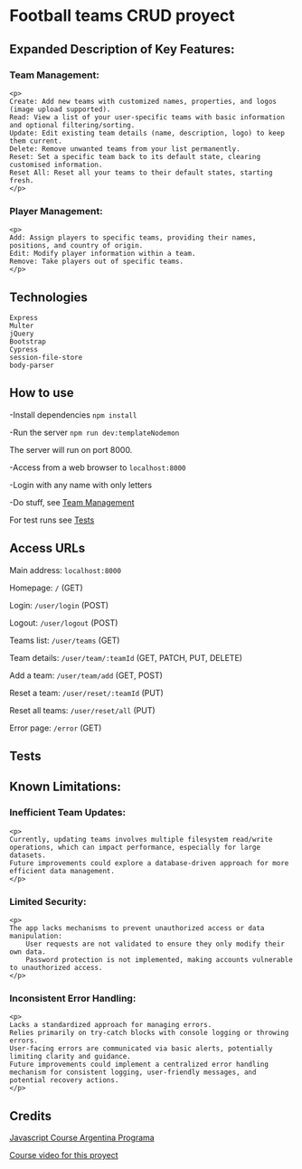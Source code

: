# Football teams CRUD proyect

## Expanded Description of Key Features:

### Team Management:<a name="teamManagement"></a>
    <p>
    Create: Add new teams with customized names, properties, and logos (image upload supported).
    Read: View a list of your user-specific teams with basic information and optional filtering/sorting.
    Update: Edit existing team details (name, description, logo) to keep them current.
    Delete: Remove unwanted teams from your list permanently.
    Reset: Set a specific team back to its default state, clearing customised information.
    Reset All: Reset all your teams to their default states, starting fresh.
    </p>
### Player Management:
    <p>
    Add: Assign players to specific teams, providing their names, positions, and country of origin.
    Edit: Modify player information within a team.
    Remove: Take players out of specific teams.
    </p>
## Technologies

    Express
    Multer
    jQuery
    Bootstrap
    Cypress
    session-file-store
    body-parser
    
## How to use

-Install dependencies `npm install`

-Run the server `npm run dev:templateNodemon`

The server will run on port 8000.

-Access from a web browser to `localhost:8000`

-Login with any name with only letters

-Do stuff, see [Team Management](#teamManagement)

For test runs see [Tests](#tests)

## Access URLs
Main address: `localhost:8000`

Homepage: `/` (GET)

Login: `/user/login` (POST)

Logout: `/user/logout` (POST)

Teams list: `/user/teams` (GET)

Team details: `/user/team/:teamId` (GET, PATCH, PUT, DELETE)

Add a team: `/user/team/add` (GET, POST)

Reset a team: `/user/reset/:teamId` (PUT) 

Reset all teams: `/user/reset/all` (PUT)

Error page: `/error` (GET)

## Tests <a name="tests"></a>


## Known Limitations:

### Inefficient Team Updates:
    <p>
    Currently, updating teams involves multiple filesystem read/write operations, which can impact performance, especially for large datasets.
    Future improvements could explore a database-driven approach for more efficient data management.
    </p>
### Limited Security:
    <p>
    The app lacks mechanisms to prevent unauthorized access or data manipulation:
        User requests are not validated to ensure they only modify their own data.
        Password protection is not implemented, making accounts vulnerable to unauthorized access.
    </p>
### Inconsistent Error Handling:
    <p>
    Lacks a standardized approach for managing errors.
    Relies primarily on try-catch blocks with console logging or throwing errors.
    User-facing errors are communicated via basic alerts, potentially limiting clarity and guidance.
    Future improvements could implement a centralized error handling mechanism for consistent logging, user-friendly messages, and potential recovery actions.
    </p>
## Credits
[Javascript Course Argentina Programa](https://argentinaprograma.com/)

[Course video for this proyect](https://www.youtube.com/watch?v=8LxxQeNCu4U&list=PLs73pLtDNXD893LSF8fP-EfZbGWMECmnc&index=17)
